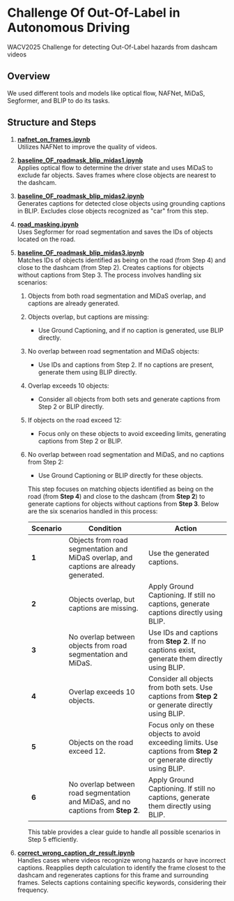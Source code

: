 ﻿# Challenge Of Out-Of-Label in Autonomous Driving
 WACV2025 Challenge for detecting Out-Of-Label hazards from dashcam videos

 ## Overview
 We used different tools and models like optical flow, NAFNet, MiDaS, Segformer, and BLIP to do its tasks.

## Structure and Steps

1. **[nafnet_on_frames.ipynb](https://github.com/ParisaHTM/coool_wacv/blob/main/nafnet_on_frames.ipynb)**  
   Utilizes NAFNet to improve the quality of videos.

2. **[baseline_OF_roadmask_blip_midas1.ipynb](https://github.com/ParisaHTM/coool_wacv/blob/main/baseline_OF_roadmask_blip_midas1.ipynb)**  
   Applies optical flow to determine the driver state and uses MiDaS to exclude far objects. Saves frames where close objects are nearest to the dashcam.

3. **[baseline_OF_roadmask_blip_midas2.ipynb](https://github.com/ParisaHTM/coool_wacv/blob/main/baseline_OF_roadmask_blip_midas2.ipynb)**  
   Generates captions for detected close objects using grounding captions in BLIP. Excludes close objects recognized as "car" from this step.

4. **[road_masking.ipynb](https://github.com/ParisaHTM/coool_wacv/blob/main/road_masking.ipynb)**  
   Uses Segformer for road segmentation and saves the IDs of objects located on the road.

5. **[baseline_OF_roadmask_blip_midas3.ipynb](https://github.com/ParisaHTM/coool_wacv/blob/main/baseline_OF_roadmask_blip_midas3.ipynb)**  
   Matches IDs of objects identified as being on the road (from Step 4) and close to the dashcam (from Step 2). Creates captions for objects without captions from Step 3. The process involves handling six scenarios:
   1. Objects from both road segmentation and MiDaS overlap, and captions are already generated.
   2. Objects overlap, but captions are missing:
      - Use Ground Captioning, and if no caption is generated, use BLIP directly.
   3. No overlap between road segmentation and MiDaS objects:
      - Use IDs and captions from Step 2. If no captions are present, generate them using BLIP directly.
   4. Overlap exceeds 10 objects:
      - Consider all objects from both sets and generate captions from Step 2 or BLIP directly.
   5. If objects on the road exceed 12:
      - Focus only on these objects to avoid exceeding limits, generating captions from Step 2 or BLIP.
   6. No overlap between road segmentation and MiDaS, and no captions from Step 2:
      - Use Ground Captioning or BLIP directly for these objects.

      This step focuses on matching objects identified as being on the road (from **Step 4**) and close to the dashcam (from **Step 2**) to generate captions for objects without captions from **Step 3**. Below are the six scenarios handled in this process:
      
      | **Scenario** | **Condition**                                                                                   | **Action**                                                                                                    |
      |--------------|-------------------------------------------------------------------------------------------------|--------------------------------------------------------------------------------------------------------------|
      | **1**        | Objects from road segmentation and MiDaS overlap, and captions are already generated.           | Use the generated captions.                                                                                  |
      | **2**        | Objects overlap, but captions are missing.                                                     | Apply Ground Captioning. If still no captions, generate captions directly using BLIP.                        |
      | **3**        | No overlap between objects from road segmentation and MiDaS.                                   | Use IDs and captions from **Step 2**. If no captions exist, generate them directly using BLIP.               |
      | **4**        | Overlap exceeds 10 objects.                                                                    | Consider all objects from both sets. Use captions from **Step 2** or generate directly using BLIP.           |
      | **5**        | Objects on the road exceed 12.                                                                 | Focus only on these objects to avoid exceeding limits. Use captions from **Step 2** or generate directly using BLIP. |
      | **6**        | No overlap between road segmentation and MiDaS, and no captions from **Step 2**.               | Apply Ground Captioning. If still no captions, generate them directly using BLIP.                            |
      
      This table provides a clear guide to handle all possible scenarios in Step 5 efficiently.


6. **[correct_wrong_caption_dr_result.ipynb](https://github.com/ParisaHTM/coool_wacv/blob/main/correct_wrong_caption_dr_result.ipynb)**  
   Handles cases where videos recognize wrong hazards or have incorrect captions. Reapplies depth calculation to identify the frame closest to the dashcam and regenerates captions for this frame and surrounding frames. Selects captions containing specific keywords, considering their frequency.


